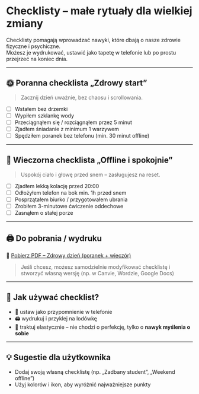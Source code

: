 # Checklisty – małe rytuały dla wielkiej zmiany

Checklisty pomagają wprowadzać nawyki, które dbają o nasze zdrowie fizyczne i psychiczne.  
Możesz je wydrukować, ustawić jako tapetę w telefonie lub po prostu przejrzeć na koniec dnia.

---

## 🌞 Poranna checklista „Zdrowy start”

> Zacznij dzień uważnie, bez chaosu i scrollowania.

- [ ] Wstałem bez drzemki
- [ ] Wypiłem szklankę wody
- [ ] Przeciągnąłem się / rozciągnąłem przez 5 minut
- [ ] Zjadłem śniadanie z minimum 1 warzywem
- [ ] Spędziłem poranek bez telefonu (min. 30 minut offline)

---

## 🌙 Wieczorna checklista „Offline i spokojnie”

> Uspokój ciało i głowę przed snem – zasługujesz na reset.

- [ ] Zjadłem lekką kolację przed 20:00
- [ ] Odłożyłem telefon na bok min. 1h przed snem
- [ ] Posprzątałem biurko / przygotowałem ubrania
- [ ] Zrobiłem 3-minutowe ćwiczenie oddechowe
- [ ] Zasnąłem o stałej porze

---

## 🖨️ Do pobrania / wydruku

📄 [Pobierz PDF – Zdrowy dzień (poranek + wieczór)](../zasoby/checklista-zdrowy-dzien.pdf)

> Jeśli chcesz, możesz samodzielnie modyfikować checklistę i stworzyć własną wersję (np. w Canvie, Wordzie, Google Docs)

---

## 🤔 Jak używać checklist?

- 📱 ustaw jako przypomnienie w telefonie
- 🖨️ wydrukuj i przyklej na lodówkę
- 🧠 traktuj elastycznie – nie chodzi o perfekcję, tylko o **nawyk myślenia o sobie**

---

## 💡 Sugestie dla użytkownika

- Dodaj swoją własną checklistę (np. „Zadbany student”, „Weekend offline”)
- Użyj kolorów i ikon, aby wyróżnić najważniejsze punkty
